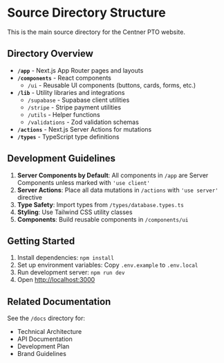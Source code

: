 # Source Directory Structure

This is the main source directory for the Centner PTO website.

## Directory Overview

- **`/app`** - Next.js App Router pages and layouts
- **`/components`** - React components
  - `/ui` - Reusable UI components (buttons, cards, forms, etc.)
- **`/lib`** - Utility libraries and integrations
  - `/supabase` - Supabase client utilities
  - `/stripe` - Stripe payment utilities
  - `/utils` - Helper functions
  - `/validations` - Zod validation schemas
- **`/actions`** - Next.js Server Actions for mutations
- **`/types`** - TypeScript type definitions

## Development Guidelines

1. **Server Components by Default**: All components in `/app` are Server Components unless marked with `'use client'`
2. **Server Actions**: Place all data mutations in `/actions` with `'use server'` directive
3. **Type Safety**: Import types from `/types/database.types.ts`
4. **Styling**: Use Tailwind CSS utility classes
5. **Components**: Build reusable components in `/components/ui`

## Getting Started

1. Install dependencies: `npm install`
2. Set up environment variables: Copy `.env.example` to `.env.local`
3. Run development server: `npm run dev`
4. Open [http://localhost:3000](http://localhost:3000)

## Related Documentation

See the `/docs` directory for:
- Technical Architecture
- API Documentation
- Development Plan
- Brand Guidelines
